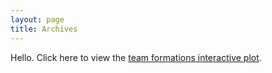 ```yaml
---
layout: page
title: Archives
---
```


Hello. Click here to view the [team formations interactive plot]("formation.html").